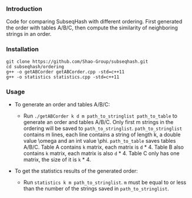 ### Introduction
Code for comparing SubseqHash with different ordering. First generated the order with tables A/B/C, then compute the similarity of neighboring strings in an order.


### Installation
```
git clone https://github.com/Shao-Group/subseqhash.git
cd subseqhash/ordering
g++ -o getABCorder getABCorder.cpp -std=c++11
g++ -o statistics statistics.cpp -std=c++11
```
### Usage
- To generate an order and tables A/B/C:
  - Run `./getABCorder k d m path_to_stringlist path_to_table` to generate an order and tables A/B/C. Only first m strings in the ordering will be saved to `path_to_stringlist`. `path_to_stringlist` contains m lines, each line contains a string of length k, a double value \omega and an int value \phi. `path_to_table` saves tables A/B/C. Table A contains `k` matrix, each matrix is `d` * 4. Table B also contains `k` matrix, each matrix is also `d` * 4. Table C only has one matrix, the size of it is `k` * 4.

- To get the statistics results of the generated order:
  - Run `statistics k m path_to_stringlist`. `m` must be equal to or less than the number of the strings saved in `path_to_stringlist`.